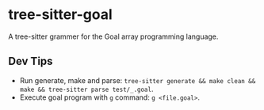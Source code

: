 # tree-sitter-goal

A tree-sitter grammer for the Goal array programming language.

## Dev Tips
- Run generate, make and parse: `tree-sitter generate && make clean && make && tree-sitter parse test/_.goal`.
- Execute goal program with `g` command: `g <file.goal>`.
